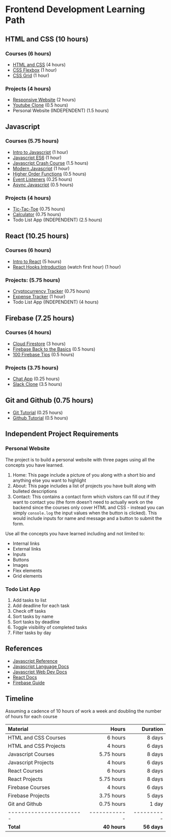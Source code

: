 # Frontend Development Learning Path

## HTML and CSS (10 hours)

### Courses (6 hours)

* [HTML and CSS](https://scrimba.com/course/ghtmlcss) (4 hours)
* [CSS Flexbox](https://scrimba.com/course/gflexbox) (1 hour)
* [CSS Grid](https://scrimba.com/learn/R8PTE) (1 hour)

### Projects (4 hours)

* [Responsive Website](https://www.youtube.com/watch?v=p0bGHP-PXD4) (2 hours)
* [Youtube Clone](https://www.youtube.com/watch?v=rhPSo4_Tgi0) (0.5 hours)
* Personal Website (INDEPENDENT) (1.5 hours)

## Javascript

### Courses (5.75 hours)

* [Intro to Javascript](https://scrimba.com/course/gintrotojavascript) (1 hour)
* [Javascript ES6](https://scrimba.com/course/gintrotoes6) (1 hour)
* [Javascript Crash Course](https://www.youtube.com/watch?v=hdI2bqOjy3c) (1.5 hours)
* [Modern Javascript](https://scrimba.com/learn/es6) (1 hour)
* [Higher Order Functions](https://www.youtube.com/watch?v=rRgD1yVwIvE) (0.5 hours)
* [Event Listeners](https://www.youtube.com/watch?v=jrI0WFCCLWY) (0.25 hours)
* [Async Javascript](https://www.youtube.com/watch?v=PoRJizFvM7s) (0.5 hours)

### Projects (4 hours)

* [Tic-Tac-Toe](https://www.youtube.com/watch?v=Y-GkMjUZsmM) (0.75 hours)
* [Calculator](https://www.youtube.com/watch?v=j59qQ7YWLxw) (0.75 hours)
* Todo List App (INDEPENDENT) (2.5 hours)

## React (10.25 hours)

### Courses (6 hours)

* [Intro to React](https://scrimba.com/course/glearnreact) (5 hours)
* [React Hooks Introduction](https://reactjs.org/docs/hooks-intro.html) (watch first hour) (1 hour)

### Projects: (5.75 hours)

* [Cryptocurrency Tracker](https://www.youtube.com/watch?v=9ohK7CapmIs) (0.75 hours)
* [Expense Tracker](https://www.youtube.com/watch?v=XuFDcZABiDQ) (1 hour)
* Todo List App (INDEPENDENT) (4 hours)

## Firebase (7.25 hours)

### Courses (4 hours)

* [Cloud Firestore](https://www.youtube.com/watch?v=v_hR4K4auoQ&list=PLl-K7zZEsYLluG5MCVEzXAQ7ACZBCuZgZ) (3 hours)
* [Firebase Back to the Basics](https://www.youtube.com/watch?v=q5J5ho7YUhA) (0.5 hours)
* [100 Firebase Tips](https://www.youtube.com/watch?v=iWEgpdVSZyg) (0.5 hours)

### Projects (3.75 hours)

* [Chat App](https://www.youtube.com/watch?v=zQyrwxMPm88) (0.25 hours)
* [Slack Clone](https://www.youtube.com/watch?v=QiTq5WrWoJw) (3.5 hours)

## Git and Github (0.75 hours)

* [Git Tutorial](https://www.youtube.com/watch?v=USjZcfj8yxE) (0.25 hours)
* [Github Tutorial](https://www.youtube.com/watch?v=nhNq2kIvi9s) (0.5 hours)

## Independent Project Requirements

### Personal Website

The project is to build a personal website with three pages using all the concepts you have learned.

1. Home: This page include a picture of you along with a short bio and anything else you want to highlight
2. About: This page includes a list of projects you have built along with bulleted descriptions
3. Contact: This contains a contact form which visitors can fill out if they want to contact you (the form doesn’t need to actually work on the backend since the courses only cover HTML and CSS - instead you can simply `console.log` the input values when the button is clicked). This would include inputs for name and message and a button to submit the form.

Use all the concepts you have learned including and not limited to:

* Internal links
* External links
* Inputs
* Buttons
* Images
* Flex elements
* Grid elements

### Todo List App

1. Add tasks to list
2. Add deadline for each task
3. Check off tasks
4. Sort tasks by name
5. Sort tasks by deadline
6. Toggle visibility of completed tasks
7. Filter tasks by day

## References

* [Javascript Reference](https://developer.mozilla.org/en-US/docs/Web/JavaScript/Reference)
* [Javascript Language Docs](https://developer.mozilla.org/en-US/docs/Web/JavaScript/Guide)
* [Javascript Web Dev Docs](https://developer.mozilla.org/en-US/docs/Learn)
* [React Docs](https://reactjs.org/docs/getting-started.html)
* [Firebase Guide](https://firebase.google.com/docs/guides)

## Timeline

Assuming a cadence of 10 hours of work a week and doubling the number of hours for each course

| Material                |        Hours |    Duration |
|:------------------------|-------------:|------------:|
| HTML and CSS Courses    |      6 hours |      8 days |
| HTML and CSS Projects   |      4 hours |      6 days |
| Javascript Courses      |   5.75 hours |      8 days |
| Javascript Projects     |      4 hours |      6 days |
| React Courses           |      6 hours |      8 days |
| React Projects          |   5.75 hours |      8 days |
| Firebase Courses        |      4 hours |      6 days |
| Firebase Projects       |   3.75 hours |      5 days |
| Git and Github          |   0.75 hours |       1 day |
| ----------------------- | ------------ |  ---------- |
| **Total**               | **40 hours** | **56 days** |
